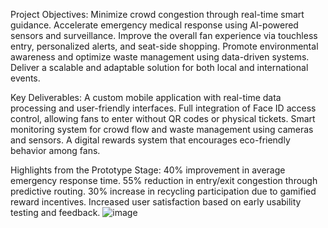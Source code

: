 Project Objectives:
Minimize crowd congestion through real-time smart guidance.
Accelerate emergency medical response using AI-powered sensors and surveillance.
Improve the overall fan experience via touchless entry, personalized alerts, and seat-side shopping.
Promote environmental awareness and optimize waste management using data-driven systems.
Deliver a scalable and adaptable solution for both local and international events.

Key Deliverables:
A custom mobile application with real-time data processing and user-friendly interfaces.
Full integration of Face ID access control, allowing fans to enter without QR codes or physical tickets.
Smart monitoring system for crowd flow and waste management using cameras and sensors.
A digital rewards system that encourages eco-friendly behavior among fans.

Highlights from the Prototype Stage:
40% improvement in average emergency response time.
55% reduction in entry/exit congestion through predictive routing.
30% increase in recycling participation due to gamified reward incentives.
Increased user satisfaction based on early usability testing and feedback.
![image](https://github.com/user-attachments/assets/ef515eef-8689-40a2-b587-f59f1d96f09e)
